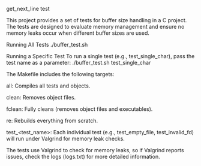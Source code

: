 get_next_line test

This project provides a set of tests for buffer size handling in a C project. The tests are designed to evaluate memory management and ensure no memory leaks occur when different buffer sizes are used.

Running All Tests
./buffer_test.sh

Running a Specific Test
To run a single test (e.g., test_single_char), pass the test name as a parameter:
./buffer_test.sh test_single_char

The Makefile includes the following targets:

all: Compiles all tests and objects.

clean: Removes object files.

fclean: Fully cleans (removes object files and executables).

re: Rebuilds everything from scratch.

test_<test_name>: Each individual test (e.g., test_empty_file, test_invalid_fd) will run under Valgrind for memory leak checks.

The tests use Valgrind to check for memory leaks, so if Valgrind reports issues, check the logs (logs.txt) for more detailed information.
